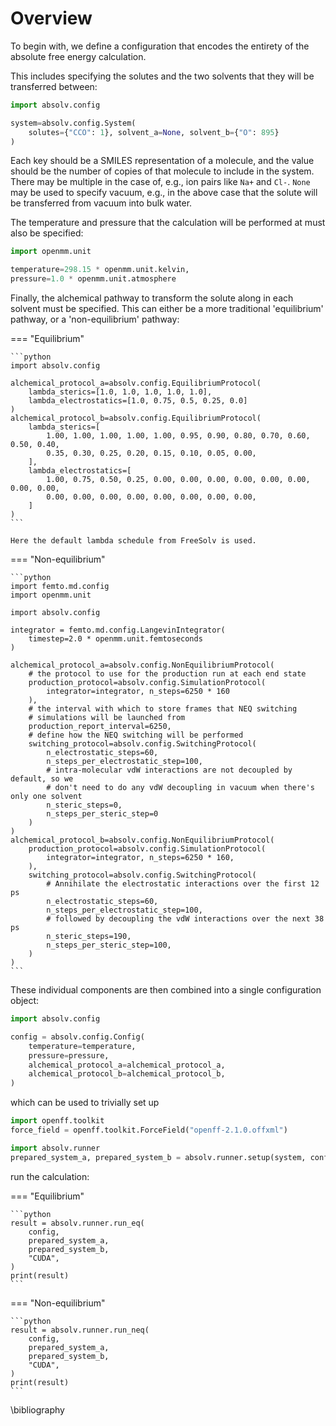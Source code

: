 # Overview

To begin with, we define a configuration that encodes the entirety of the absolute free
energy calculation.

This includes specifying the solutes and the two solvents that they will be
transferred between:

```python
import absolv.config

system=absolv.config.System(
    solutes={"CCO": 1}, solvent_a=None, solvent_b={"O": 895}
)
```

Each key should be a SMILES representation of a molecule, and the value should be the
number of copies of that molecule to include in the system. There may be multiple in the
case of, e.g., ion pairs like `Na+` and `Cl-`. `None` may be used to specify vacuum,
e.g., in the above case that the solute will be transferred from vacuum into bulk water.

The temperature and pressure that the calculation will be performed at must also be
specified:

```python
import openmm.unit

temperature=298.15 * openmm.unit.kelvin,
pressure=1.0 * openmm.unit.atmosphere
```

Finally, the alchemical pathway to transform the solute along in each solvent must be
specified. This can either be a more traditional 'equilibrium' pathway, or a
'non-equilibrium' pathway:

=== "Equilibrium"

    ```python
    import absolv.config

    alchemical_protocol_a=absolv.config.EquilibriumProtocol(
        lambda_sterics=[1.0, 1.0, 1.0, 1.0, 1.0],
        lambda_electrostatics=[1.0, 0.75, 0.5, 0.25, 0.0]
    )
    alchemical_protocol_b=absolv.config.EquilibriumProtocol(
        lambda_sterics=[
            1.00, 1.00, 1.00, 1.00, 1.00, 0.95, 0.90, 0.80, 0.70, 0.60, 0.50, 0.40,
            0.35, 0.30, 0.25, 0.20, 0.15, 0.10, 0.05, 0.00,
        ],
        lambda_electrostatics=[
            1.00, 0.75, 0.50, 0.25, 0.00, 0.00, 0.00, 0.00, 0.00, 0.00, 0.00, 0.00,
            0.00, 0.00, 0.00, 0.00, 0.00, 0.00, 0.00, 0.00,
        ]
    )
    ```

    Here the default lambda schedule from FreeSolv is used.

=== "Non-equilibrium"

    ```python
    import femto.md.config
    import openmm.unit

    import absolv.config

    integrator = femto.md.config.LangevinIntegrator(
        timestep=2.0 * openmm.unit.femtoseconds
    )

    alchemical_protocol_a=absolv.config.NonEquilibriumProtocol(
        # the protocol to use for the production run at each end state
        production_protocol=absolv.config.SimulationProtocol(
            integrator=integrator, n_steps=6250 * 160
        ),
        # the interval with which to store frames that NEQ switching
        # simulations will be launched from
        production_report_interval=6250,
        # define how the NEQ switching will be performed
        switching_protocol=absolv.config.SwitchingProtocol(
            n_electrostatic_steps=60,
            n_steps_per_electrostatic_step=100,
            # intra-molecular vdW interactions are not decoupled by default, so we
            # don't need to do any vdW decoupling in vacuum when there's only one solvent
            n_steric_steps=0,
            n_steps_per_steric_step=0
        )
    )
    alchemical_protocol_b=absolv.config.NonEquilibriumProtocol(
        production_protocol=absolv.config.SimulationProtocol(
            integrator=integrator, n_steps=6250 * 160,
        ),
        switching_protocol=absolv.config.SwitchingProtocol(
            # Annihilate the electrostatic interactions over the first 12 ps
            n_electrostatic_steps=60,
            n_steps_per_electrostatic_step=100,
            # followed by decoupling the vdW interactions over the next 38 ps
            n_steric_steps=190,
            n_steps_per_steric_step=100,
        )
    )
    ```

These individual components are then combined into a single configuration object:

```python
import absolv.config

config = absolv.config.Config(
    temperature=temperature,
    pressure=pressure,
    alchemical_protocol_a=alchemical_protocol_a,
    alchemical_protocol_b=alchemical_protocol_b,
)
```

which can be used to trivially set up

```python
import openff.toolkit
force_field = openff.toolkit.ForceField("openff-2.1.0.offxml")

import absolv.runner
prepared_system_a, prepared_system_b = absolv.runner.setup(system, config, force_field)
```

run the calculation:

=== "Equilibrium"

    ```python
    result = absolv.runner.run_eq(
        config,
        prepared_system_a,
        prepared_system_b,
        "CUDA",
    )
    print(result)
    ```

=== "Non-equilibrium"

    ```python
    result = absolv.runner.run_neq(
        config,
        prepared_system_a,
        prepared_system_b,
        "CUDA",
    )
    print(result)
    ```

\bibliography
